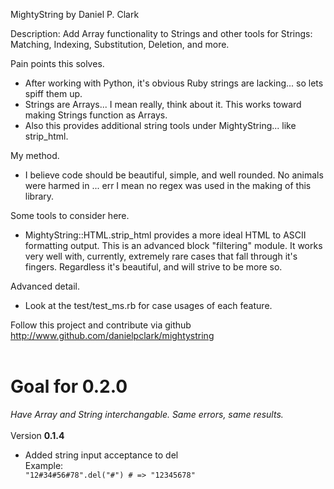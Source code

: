 MightyString
by Daniel P. Clark

Description: Add Array functionality to Strings and other tools for Strings: Matching, Indexing, Substitution, Deletion, and more.

Pain points this solves.
 * After working with Python, it's obvious Ruby strings are lacking... so lets spiff them up.
 * Strings are Arrays... I mean really, think about it.  This works toward making Strings function as Arrays.
 * Also this provides additional string tools under MightyString... like strip_html.

My method.
 * I believe code should be beautiful, simple, and well rounded.  No animals were harmed in ... err I mean no regex was used in the making of this library.

Some tools to consider here.
 * MightyString::HTML.strip_html provides a more ideal HTML to ASCII formatting output.  This is an advanced block "filtering" module.  It works very well with, currently, extremely rare cases that fall through it's fingers.  Regardless it's beautiful, and will strive to be more so.
 
Advanced detail.
 * Look at the test/test_ms.rb for case usages of each feature.

Follow this project and contribute via github http://www.github.com/danielpclark/mightystring
<br />
<br />
# Goal for 0.2.0
 *Have Array and String interchangable.  Same errors, same results.*
<br />
<br />
Version <strong>0.1.4</strong><br />
 * Added string input acceptance to del<br />
 Example:<br />
<code>"12#34#56#78".del("#") # => "12345678"</code></p>
